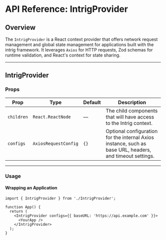 # API Reference: IntrigProvider

## Overview

The `IntrigProvider` is a React context provider that offers network request management and global state management for applications built with the intrig framework. It leverages `Axios` for HTTP requests, Zod schemas for runtime validation, and React's context for state sharing.

---

## IntrigProvider

### Props

| Prop       | Type                     | Default | Description                                                                                                                                               |
|------------|--------------------------|---------|-----------------------------------------------------------------------------------------------------------------------------------------------------------|
| `children` | `React.ReactNode`        | —       | The child components that will have access to the Intrig context.                                                                                        |
| `configs`  | `AxiosRequestConfig`     | `{}`    | Optional configuration for the internal Axios instance, such as base URL, headers, and timeout settings.                                                 |

---

### Usage

#### Wrapping an Application
```tsx
import { IntrigProvider } from './IntrigProvider';

function App() {
  return (
    <IntrigProvider configs={{ baseURL: 'https://api.example.com' }}>
      <YourApp />
    </IntrigProvider>
  );
}
```
